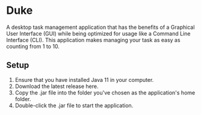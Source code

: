# Duke

A desktop task management application that has the benefits of a Graphical User Interface (GUI) while being optimized for usage like a Command Line Interface (CLI). This application makes managing your task as easy as counting from 1 to 10.

## Setup

1. Ensure that you have installed Java 11 in your computer.
2. Download the latest release here.
3. Copy the .jar file into the folder you've chosen as the application's home folder.
4. Double-click the .jar file to start the application.
